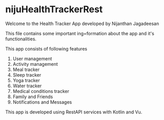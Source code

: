 # nijuHealthTrackerRest

Welcome to the Health Tracker App developed by Nijanthan Jagadeesan

This file contains some important ing=formation about the app and it's functionalities.

This app consists of following features
  1. User management
  2. Activity management
  3. Meal tracker
  4. Sleep tracker
  5. Yoga tracker
  6. Water tracker
  7. Medical conditions tracker
  8. Family and Friends
  9. Notifications and Messages
  
This app is developed using RestAPI services with Kotlin and Vu.
